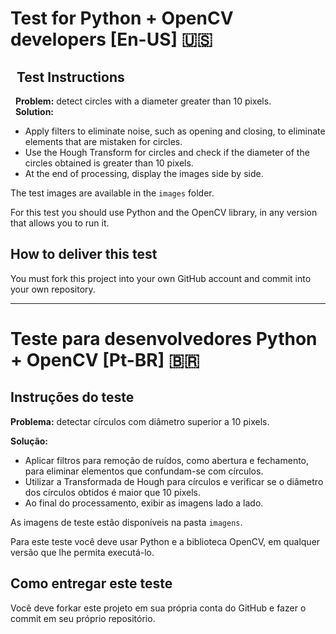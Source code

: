 
# Test for Python + OpenCV developers [En-US] 🇺🇸
 
Test Instructions
-----
 
**Problem:** detect circles with a diameter greater than 10 pixels.  
 
**Solution:**
- Apply filters to eliminate noise, such as opening and closing, to eliminate elements that are mistaken for circles.
- Use the Hough Transform for circles and check if the diameter of the circles obtained is greater than 10 pixels.
- At the end of processing, display the images side by side.  

The test images are available in the `images` folder.

For this test you should use Python and the OpenCV library, in any version that allows you to run it.

How to deliver this test
---
You must fork this project into your own GitHub account and commit into your own repository.

--------------------

# Teste para desenvolvedores Python + OpenCV [Pt-BR] 🇧🇷
 
Instruções do teste
-----
 
**Problema:** detectar círculos com diâmetro superior a 10 pixels.
 
**Solução:** 
- Aplicar filtros para remoção de ruídos, como abertura e fechamento, para eliminar elementos que confundam-se com círculos.
- Utilizar a Transformada de Hough para círculos e verificar se o diâmetro dos círculos obtidos é maior que 10 pixels. 
- Ao final do processamento, exibir as imagens lado a lado.
 
As imagens de teste estão disponíveis na pasta `imagens`.

Para este teste você deve usar Python e a biblioteca OpenCV, em qualquer versão que lhe permita executá-lo.

Como entregar este teste
---
Você deve forkar este projeto em sua própria conta do GitHub e fazer o commit em seu próprio repositório.

